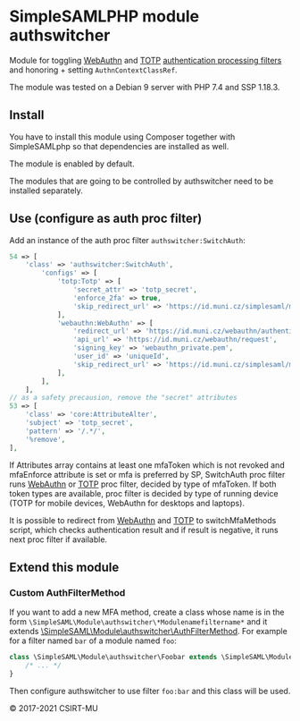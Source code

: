 # SimpleSAMLPHP module authswitcher

Module for toggling [WebAuthn](https://github.com/CESNET/simplesamlphp-module-webauthn) and [TOTP](https://gitlab.ics.muni.cz/perun/proxyaai/simplesamlphp/simplesamlphp-module-totp) [authentication processing filters](https://simplesamlphp.org/docs/stable/simplesamlphp-authproc) and honoring + setting `AuthnContextClassRef`.

The module was tested on a Debian 9 server with PHP 7.4 and SSP 1.18.3.

## Install

You have to install this module using Composer together with SimpleSAMLphp so that dependencies are installed as well.

The module is enabled by default.

The modules that are going to be controlled by authswitcher need to be installed separately.

## Use (configure as auth proc filter)

Add an instance of the auth proc filter `authswitcher:SwitchAuth`:

```php
54 => [
    'class' => 'authswitcher:SwitchAuth',
        'configs' => [
            'totp:Totp' => [
                'secret_attr' => 'totp_secret',
                'enforce_2fa' => true,
                'skip_redirect_url' => 'https://id.muni.cz/simplesaml/module.php/authswitcher/switchMfaMethods.php',
            ],
            'webauthn:WebAuthn' => [
                'redirect_url' => 'https://id.muni.cz/webauthn/authentication_request',
                'api_url' => 'https://id.muni.cz/webauthn/request',
                'signing_key' => 'webauthn_private.pem',
                'user_id' => 'uniqueId',
                'skip_redirect_url' => 'https://id.muni.cz/simplesaml/module.php/authswitcher/switchMfaMethods.php',
            ],
        ],
    ],
// as a safety precausion, remove the "secret" attributes
53 => [
    'class' => 'core:AttributeAlter',
    'subject' => 'totp_secret',
    'pattern' => '/.*/',
    '%remove',
],
```

If Attributes array contains at least one mfaToken which is not revoked and mfaEnforce attribute is set or mfa is preferred by SP, SwitchAuth proc filter runs [WebAuthn](https://github.com/CESNET/simplesamlphp-module-webauthn) or
[TOTP](https://gitlab.ics.muni.cz/perun/proxyaai/simplesamlphp/simplesamlphp-module-totp) proc filter, decided by type of mfaToken. If both token types are available, proc filter is decided by type of running device (TOTP for mobile devices, WebAuthn for desktops and laptops).

It is possible to redirect from [WebAuthn](https://github.com/CESNET/simplesamlphp-module-webauthn) and [TOTP](https://gitlab.ics.muni.cz/perun/proxyaai/simplesamlphp/simplesamlphp-module-totp) to switchMfaMethods script, which checks authentication result and if result is negative, it runs next proc filter if available.

## Extend this module

### Custom AuthFilterMethod

If you want to add a new MFA method, create a class whose name is in the form `\SimpleSAML\Module\authswitcher\*Modulenamefiltername*` and it extends [\SimpleSAML\Module\authswitcher\AuthFilterMethod](https://gitlab.ics.muni.cz/id.muni.cz/id.muni.cz-authswitcher/blob/master/lib/AuthFilterMethod.php).
For example for a filter named `bar` of a module named `foo`:

```php
class \SimpleSAML\Module\authswitcher\Foobar extends \SimpleSAML\Module\authswitcher\AuthFilterMethod {
    /* ... */
}
```

Then configure authswitcher to use filter `foo:bar` and this class will be used.

© 2017-2021 CSIRT-MU
